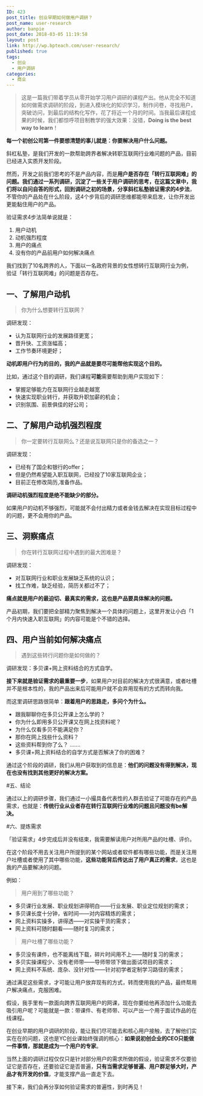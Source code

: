 ```yaml
---
ID: 423
post_title: 创业早期如何做用户调研？
post_name: user-research
author: banpie
post_date: 2018-03-05 11:19:58
layout: post
link: http://wp.bpteach.com/user-research/
published: true
tags:
  - 创业
  - 用户调研
categories:
  - 商业
---
```

> 这是一篇我们带着学员从零开始学习用户调研的课程产出。他从完全不知道如何做需求调研的阶段，到进入模块化的知识学习，制作问卷，寻找用户，突破访问，到最后的结构化写作，花了将近一个月的时间。当我最后课程成果的时候，我们都惊呼项目制教学的强大效果：没错，**Doing is the best way to learn**！

**每一个初创公司第一件要想清楚的事儿就是：你要解决用户什么问题。**
 
斜杠私塾，是我们开发的一款帮助跨界者解决转职互联网行业难问题的产品，目前已经进入实质开发阶段。
 
然而，开发之前我们思考的不是产品内容，而是**用户是否存在「转行互联网难」的问题。**我们通过一系列调研，沉淀了一些关于用户调研的思考，在这篇文章中，我们将以自问自答的形式，回到调研之初的场景，分享斜杠私塾**验证需求的4步法**，不管你的产品处在什么阶段，这4个步背后的调研思维都能带来启发，让你开发出更能黏住用户的产品。

验证需求4步法简单说就是：

1. 用户动机
2. 动机强烈程度
3. 用户的痛点
4. 没有你的产品前用户如何解决痛点

我们找到了10名跨界的人，下面以一名政府背景的女性想转行互联网行业为例，验证「转行互联网难」的问题是否存在。
 
## 一、了解用户动机

> 你为什么想要转行互联网？

调研发现：
* 认为互联网行业的发展路径更宽；
* 晋升快、工资涨幅高；
* 工作节奏环境更好；

**动机即用户行为的目的，我的产品就是要尽可能帮他实现这个目的。**

比如，通过这个目的调研，我们课程**可能**需要帮助到用户实现如下：
- 掌握足够能力在互联网行业越走越宽
- 快速实现职业转行，并获取升职加薪的机会；
- 识别氛围、前景俱佳的好公司；
 
## 二、了解用户动机强烈程度

> 你一定要转行互联网么？还是说互联网只是你的备选之一？

调研发现：
* 已经有了国企和银行的offer；
* 但是仍然希望能入职互联网，已经投了10家互联网企业；
* 目前正在修改简历,准备作品。

**调研动机强烈程度是绝不能缺少的部分。**

如果用户的动机不够强烈，可能就不会付出精力或者金钱去解决在实现目标过程中的问题，更不会用你的产品。


## 三、洞察痛点

> 你在转行互联网过程中遇到的最大困难是？

调研发现：
* 对互联网行业和职业发展缺乏系统的认识；
* 找工作难，缺乏经验，简历关都过不了；

**痛点就是用户的最迫切、最真实的需求，这也是产品要具体解决的问题。**

产品初期，我们要把全部精力聚焦到解决一个具体的问题上，这里开发让小白「1个月内快速入职互联网」的内容可能是个不错的选择。


## 四、用户当前如何解决痛点

> 遇到这些转行问题你是如何做的？

调研发现：多贝课+网上资料结合的方式自学。

**接下来就是验证需求的最重要一步**，如果用户对目前的解决方式很满意，或者吐槽并不是根本性的，我的产品出来后可能用户就不会弃用现有的方式而转向我。

而这里调研思路很简单：**跟着用户的思路走，多问个为什么。**

* 跟我聊聊你在多贝公开课上怎么学的？
* 你为什么即用多贝公开课又在网上找资料呢？
* 为什么仅看多贝不能满足你？
* 那你在网上找些什么资料？
* 这些资料帮到你了么？
.......
* 多贝课+网上资料结合的自学方式是否解决了你的困难？

通过这个阶段的调研，我们从用户获取到的信息是：**他们的问题没有得到解决，现在也没有找到其他更好的解决方案。**

#五、结论

通过以上的调研步骤，我们通过一小撮具备代表性的人群去验证了可能存在的产品需求，也就是：**传统行业从业者存在转行互联网行业难的问题且问题没有be解决。**

#六、提炼需求

「验证需求」4步完成后并没有结束，我需要解读用户对所用产品的吐槽、评价。

在这个阶段不用去关注用户所提到的某个网站或者软件都有哪些功能，而是关注用户吐槽或者使用了其中哪些功能，**这些功能背后传达出了用户真正的需求**，这也是我的产品要解决的问题。

例如：

> 用户用到了哪些功能？

- 多贝课行业发展、职业规划讲得明白——行业发展、职业定位规划的需求；
- 多贝课长度十分钟，省时间——对内容精炼的需求；
- 网上资料实操多，讲得透——对实操干货的需求；
- 网上资料可随时翻看——随时复习的需求；

> 用户吐槽了哪些功能？

- 多贝没有课件，也不能离线下载，碎片时间用不上——随时复习的需求；
- 多贝实操课程少、没有老师带——导师带领下做出面试项目的需求；
- 网上资料不系统、庞杂、没针对性——针对初学者定制学习路径的需求；

通过满足这些需求，才可能让用户放弃现有的方式，转而使用我的产品，最终帮用户解决痛点，克服困难。

假设，我手里有一款面向跨界互联网用户的网课，现在你要给他再添加什么功能去吸引用户呢？可能就是一款：带课件、有老师带、可以产出一个用于面试作品的在线课程。

在创业早期的用户调研的阶段，能让我们尽可能去和核心用户接触，去了解他们实实在在的问题，这也是YC创业课始终强调的核心：**如果说初创企业的CEO只能做一件事情，那就是成为一个用户的专家**。

当然上面的调研过程仅仅只是针对部分用户的需求所做的假设，验证需求不仅要验证它是否存在，还要验证它是否普遍，**只有当需求足够普遍、用户群足够大时，产品才有开发的价值**，才能支撑产品一直走下去。

接下来，我们会再分享如何验证需求的普遍性，到时再见！